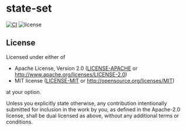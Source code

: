 # state-set

[![CI](https://github.com/taiheioki/state-set/actions/workflows/ci.yml/badge.svg)](https://github.com/taiheioki/state-set/actions/workflows/ci.yml) ![license](https://img.shields.io/badge/license-MIT%2FApache--2.0-blue)

## License

Licensed under either of

 * Apache License, Version 2.0
   ([LICENSE-APACHE](LICENSE-APACHE) or http://www.apache.org/licenses/LICENSE-2.0)
 * MIT license
   ([LICENSE-MIT](LICENSE-MIT) or http://opensource.org/licenses/MIT)

at your option.

Unless you explicitly state otherwise, any contribution intentionally submitted
for inclusion in the work by you, as defined in the Apache-2.0 license, shall be
dual licensed as above, without any additional terms or conditions.
